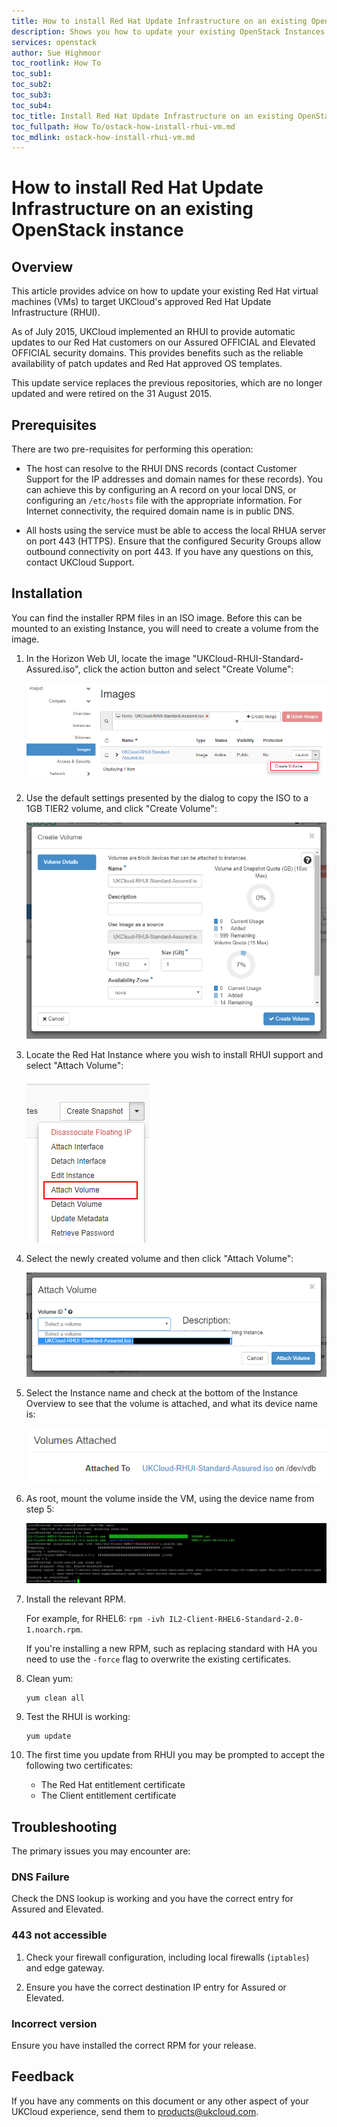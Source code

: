 ```yaml
---
title: How to install Red Hat Update Infrastructure on an existing OpenStack instance | UKCloud Ltd
description: Shows you how to update your existing OpenStack Instances to target UKCloud's approved Red Hat Update Infrastructure (RHUI)
services: openstack
author: Sue Highmoor
toc_rootlink: How To
toc_sub1: 
toc_sub2:
toc_sub3:
toc_sub4:
toc_title: Install Red Hat Update Infrastructure on an existing OpenStack instance
toc_fullpath: How To/ostack-how-install-rhui-vm.md
toc_mdlink: ostack-how-install-rhui-vm.md
---
```


# How to install Red Hat Update Infrastructure on an existing OpenStack instance

## Overview

This article provides advice on how to update your existing Red Hat virtual machines (VMs) to target UKCloud's approved Red Hat Update Infrastructure (RHUI).

As of July 2015, UKCloud implemented an RHUI to provide automatic updates to our Red Hat customers on our Assured OFFICIAL and Elevated OFFICIAL security domains. This provides benefits such as the reliable availability of patch updates and Red Hat approved OS templates.

This update service replaces the previous repositories, which are no longer updated and were retired on the 31 August 2015.

## Prerequisites

There are two pre-requisites for performing this operation:

- The host can resolve to the RHUI DNS records (contact Customer Support for the IP addresses and domain names for these records). You can achieve this by configuring an A record on your local DNS, or configuring an `/etc/hosts` file with the appropriate information. For Internet connectivity, the required domain name is in public DNS.

- All hosts using the service must be able to access the local RHUA server on port 443 (HTTPS). Ensure that the configured Security Groups allow outbound connectivity on port 443. If you have any questions on this, contact UKCloud Support.

## Installation
 
You can find the installer RPM files in an ISO image. Before this can be mounted to an existing Instance, you will need to create a volume from the image.

1. In the Horizon Web UI, locate the image "UKCloud-RHUI-Standard-Assured.iso", click the action button and select "Create Volume":

	![Create Volume](images/ostack-rhui-image.png)
	
2. Use the default settings presented by the dialog to copy the ISO to a 1GB TIER2 volume, and click "Create Volume":

	![Create Volume Dialog](images/ostack-rhui-volumecreate.png)
	
	
3. Locate the Red Hat Instance where you wish to install RHUI support and select "Attach Volume":

	![Instance Action Menu](images/ostack-rhui-volumeattach.png)
	
4. Select the newly created volume and then click "Attach Volume": 

	![Attach Volume Dialog](images/ostack-rhui-volumeattachdialog.png)
	
5. Select the Instance name and check at the bottom of the Instance Overview to see that the volume is attached, and what its device name is:
 
	![Volume Attach Status](images/ostack-rhui-volumelocation.png)

6. As root, mount the volume inside the VM, using the device name from step 5:

	![Mount inside OS](images/ostack-rhui-mount.png)

7. Install the relevant RPM.

    For example, for RHEL6: `rpm -ivh IL2-Client-RHEL6-Standard-2.0-1.noarch.rpm`.

    If you're installing a new RPM, such as replacing standard with HA you need to use the `-force` flag to overwrite the existing certificates.

8. Clean yum:

       yum clean all

9. Test the RHUI is working:

       yum update

10. The first time you update from RHUI you may be prompted to accept the following two certificates:

    - The Red Hat entitlement certificate
    - The Client entitlement certificate

## Troubleshooting

The primary issues you may encounter are:

### DNS Failure

Check the DNS lookup is working and you have the correct entry for Assured and Elevated.

### 443 not accessible

1. Check your firewall configuration, including local firewalls (`iptables`) and edge gateway.

2. Ensure you have the correct destination IP entry for Assured or Elevated.

### Incorrect version

Ensure you have installed the correct RPM for your release.

## Feedback

If you have any comments on this document or any other aspect of your UKCloud experience, send them to <products@ukcloud.com>.
